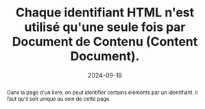 ---
N: '229'
Rubrique: Structure et code
title: Chaque identifiant HTML n'est utilisé qu'une seule fois par Document  de Contenu (Content Document). 
abstract: Dans la page d'un livre, on peut identifier certains éléments par un identifiant. Il faut qu'il soit unique au sein de cette page.
categories: [" Structure et code"]
agrege: O4229-E074
opquast: '4 229'
indiceebook: '74'
description: "Règle n° 074"
before: "073"
weight: "074"
after: "075"
actif: '1'
layout: rules
date: 2024-09-18
tags: ["affichage"]
objectif: ["Éviter des problèmes d'affichage", "
Garantir l'accès à l'élément identifié"]
Meo: ["Attribuer des identifiants uniques à chaque élément dans le code des pages HTML en veillant à ce qu'aucun identifiant ne soit réutilisé à l'intérieur de cette page."]
Controle: ["Vérifier le code source de la page HTML de l'epub&nbsp;:
Il faut qu'aucun identifiant HTML ne soit utilisé plus d'une fois. Ou EpubCheck"]
epubcheck: 
ace: 
humancheck: true
Source: ["Opquast"]
Referentiel: [""]
steps: ["", ""]
---
